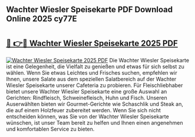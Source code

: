 ## Wachter Wiesler Speisekarte PDF Download Online 2025 cy77E

# <h2><a href="http://gc8ieb.nevu.top/?p=Wachter+Wiesler+Speisekarte">🔗 👉🔴 Wachter Wiesler Speisekarte 2025 PDF</a></h2>

[![Wachter Wiesler Speisekarte 2025 PDF](https://i.imgur.com/dBaPXMq.png)](http://gc8ieb.nevu.top/?p=Wachter+Wiesler+Speisekarte)
Die Wachter Wiesler Speisekarte ist eine Gelegenheit, die Vielfalt zu genießen und etwas für sich selbst zu wählen. Wenn Sie etwas Leichtes und Frisches suchen, empfehlen wir Ihnen, unsere Salate aus dem speziellen Salatbereich auf der Wachter Wiesler Speisekarte unserer Cafeteria zu probieren. Für Fleischliebhaber bietet unsere Wachter Wiesler Speisekarte eine große Auswahl an Gerichten: Rindfleisch, Schweinefleisch, Huhn und Fisch. Unseren Auserwählten bieten wir Gourmet-Gerichte wie Schaschlik und Steak an, die auf einem Holzfeuer zubereitet werden. Wenn Sie sich nicht entscheiden können, was Sie von der Wachter Wiesler Speisekarte wünschen, ist unser Team bereit zu helfen und Ihnen einen angenehmen und komfortablen Service zu bieten.
